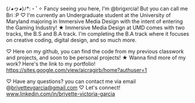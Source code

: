 (ﾉ◕ヮ◕)ﾉ*:・ﾟ✧ Fancy seeing you here, I'm @brigxrcia! But you can call me Bri :P
♡ I'm currently an Undergraduate student at the University of Maryland majoring in Immersive Media Design with the intent of entering the Gaming Industry!
    ★ Immersive Media Design at UMD comes with two tracks, the B.S and B.A track. I'm completing the B.A track where it focuses on creative coding, digital design, and so much more.

♡ Here on my github, you can find the code from my previous classwork and projects, and soon to be personal projects!
  ★ Wanna find more of my work? Here's the link to my portfolio! https://sites.google.com/view/aicragirb/home?authuser=1






♡ Have any questions? you can contact me via email @briyettevgarcia@gmail.com
♡ Let's connect! www.linkedin.com/in/briyette-victoria-garcia
